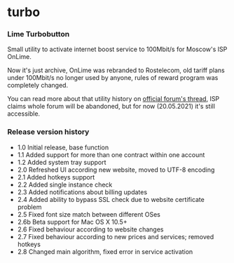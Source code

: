 # turbo
### Lime Turbobutton

Small utility to activate internet boost service to 100Mbit/s for Moscow's ISP OnLime.

Now it's just archive, OnLime was rebranded to Rostelecom, old tariff plans under 100Mbit/s no longer used by anyone, rules of reward program was completely changed.

You can read more about that utility history on [official forum's thread](https://forum.onlime.ru/index.php?/topic/12307-турбокнока-приложение-для-windowslinux/), ISP claims whole forum will be abandoned, but for now (20.05.2021) it's still accessible.

### Release version history

- 1.0 Initial release, base function
- 1.1 Added support for more than one contract within one account
- 1.2 Added system tray support
- 2.0 Refreshed UI according new website, moved to UTF-8 encoding
- 2.1 Added hotkeys support
- 2.2 Added single instance check
- 2.3 Added notifications about billing updates
- 2.4 Added ability to bypass SSL check due to website certificate problem
- 2.5 Fixed font size match between different OSes
- 2.6b Beta support for Mac OS X 10.5+
- 2.6 Fixed behaviour according to website changes
- 2.7 Fixed behaviour according to new prices and services; removed hotkeys
- 2.8 Changed main algorithm, fixed error in service activation
